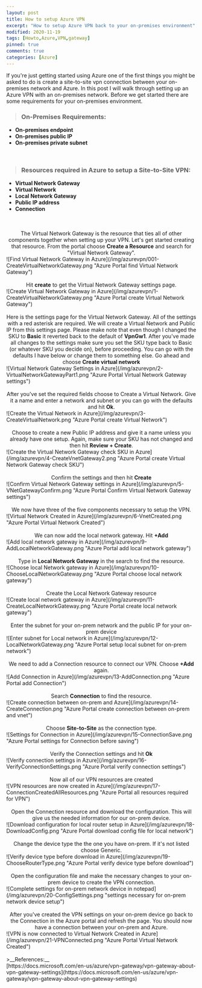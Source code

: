 ```yaml
---
layout: post
title: How to setup Azure VPN
excerpt: "How to setup Azure VPN back to your on-premises environment"
modified: 2020-11-19
tags: [Howto,Azure,VPN,gateway]
pinned: true
comments: true
categories: [Azure]
---
```


If you're just getting started using Azure one of the first things you might be asked to do is create a site-to-site vpn connection between your on-premises network and Azure. In this post I will walk through setting up an Azure VPN with an on-premises network. Before we get started there are some requirements for your on-premises environment.

>### On-Premises Requirements:

- **On-premises endpoint**  
- **On-premises public IP**  
- **On-premises private subnet**  
<br/>

>### Resources required in Azure to setup a Site-to-Site VPN:

- **Virtual Network Gateway**  
- **Virtual Network**  
- **Local Network Gateway**  
- **Public IP address**  
- **Connection**  
<br/>
<br/>

<center>The Virtual Network Gateway is the resource that ties all of other components together when setting up your VPN. Let's get started creating that resource. From the portal choose <b>Create a Resource</b> and search for "Virtual Network Gateway".</center> 
![Find Virtual Network Gateway in Azure](/img/azurevpn/001-CreateVirtualNetworkGateway.png "Azure Portal find Virtual Network Gateway")
<br>
<br>
<center>Hit <b>create</b> to get the Virtual Network Gateway settings page.</center>
![Create Virtual Network Gateway in Azure](/img/azurevpn/1-CreateVirtualNetworkGateway.png "Azure Portal create Virtual Network Gateway")
<br>
<br>
<center>Here is the settings page for the Virtual Network Gateway. All of the settings with a red asterisk are required. We will create a Virtual Network and Public IP from this settings page. Please make note that even though I changed the SKU to <b>Basic</b> it reverted back to the default of <b>VpnGw1</b>. After you've made all changes to the settings make sure you set the SKU type back to Basic (or whatever SKU you decide on), before proceeding. You can go with the defaults I have below or change them to something else. Go ahead and choose <b>Create virtual network</b></center>
![Virtual Network Gateway Settings in Azure](/img/azurevpn/2-VirtualNetworkGatewayPart1.png "Azure Portal Virtual Network Gateway settings")
<br>
<br>
<center>After you've set the required fields choose to Create a Virtual Network. Give it a name and enter a network and subnet or you can go with the defaults and hit <b>Ok</b>.</center>
![Create the Virtual Network in Azure](/img/azurevpn/3-CreateVirtualNetwork.png "Azure Portal create Virtual Network")
<br>
<br>
<center>Choose to create a new Public IP address and give it a name unless you already have one setup. Again, make sure your SKU has not changed and then hit <b>Review + Create</b>.</center>
![Create the Virtual Network Gateway check SKU in Azure](/img/azurevpn/4-CreateVnetGateway2.png "Azure Portal create Virtual Network Gateway check SKU")
<br>
<br>
<center>Confirm the settings and then hit <b>Create</b></center>
![Confirm Virtual Network Gateway settings in Azure](/img/azurevpn/5-VNetGatewayConfirm.png "Azure Portal Confirm Virtual Network Gateway settings")
<br>
<br>
<center>We now have three of the five components necessary to setup the VPN.</center>
![Virtual Network Created in Azure](/img/azurevpn/6-VnetCreated.png "Azure Portal Virtual Network Created")
<br>
<br>
<center>We can now add the local network gateway. Hit <b>+Add</b></center>
![Add local network gateway in Azure](/img/azurevpn/9-AddLocalNetworkGateway.png "Azure Portal add local network gateway")
<br>
<br>
<center>Type in <b>Local Network Gateway</b> in the search to find the resource.</center>
![Choose local Network gateway in Azure](/img/azurevpn/10-ChooseLocalNetworkGateway.png "Azure Portal choose local network gateway")
<br>
<br>
<center>Create the Local Network Gateway resource</center>
![Create local network gateway in Azure](/img/azurevpn/11-CreateLocalNetworkGateway.png "Azure Portal create local network gateway")
<br>
<br>
<center>Enter the subnet for your on-prem network and the public IP for your on-prem device</center>
![Enter subnet for Local network in Azure](/img/azurevpn/12-LocalNetworkGateway.png "Azure Portal setup local subnet for on-prem network")
<br>
<br>
<center>We need to add a Connection resource to connect our VPN. Choose <b>+Add</b> again.</center>
![Add Connection in Azure](/img/azurevpn/13-AddConnection.png "Azure Portal add Connection")
<br>
<br>
<center>Search <b>Connection</b> to find the resource.</center>
![Create connection between on-prem and Azure](/img/azurevpn/14-CreateConnection.png "Azure Portal create connection between on-prem and vnet")
<br>
<br>
<center>Choose <b>Site-to-Site</b> as the connection type.</center>
![Settings for Connection in Azure](/img/azurevpn/15-ConnectionSave.png "Azure Portal settings for Connection before saving")
<br>
<br>
<center>Verify the Connection settings and hit <b>Ok</b></center>
![Verify connection settings in Azure](/img/azurevpn/16-VerifyConnectionSettings.png "Azure Portal verify connection settings")
<br>
<br>
<center>Now all of our VPN resources are created</center>
![VPN resources are now created in Azure](/img/azurevpn/17-ConnectionCreatedAllResources.png "Azure Portal all resources required for VPN")
<br>
<br>
<center>Open the Connection resource and download the configuration. This will give us the needed information for our on-prem device.</center>
![Download configuration for local router setup in Azure](/img/azurevpn/18-DownloadConfig.png "Azure Portal download config file for local network")
<br>
<br>
<center>Change the device type the the one you have on-prem. If it's not listed choose Generic.</center>
![Verify device type before download in Azure](/img/azurevpn/19-ChooseRouterType.png "Azure Portal verify device type before download")
<br>
<br>
<center>Open the configuration file and make the necessary changes to your on-prem device to create the VPN connection.</center>
![Complete settings for on-prem network device in notepad](/img/azurevpn/20-ConfigSettings.png "settings necessary for on-prem network device setup")
<br>
<br>
<center>After you've created the VPN settings on your on-prem device go back to the Connection in the Azure portal and refresh the page. You should now have 
a connection between your on-prem and Azure.</center>
![VPN is now connected to Virtual Network Created in Azure](/img/azurevpn/21-VPNConnected.png "Azure Portal Virtual Network Created")

<br>
<br>
>__References:__<br>
[https://docs.microsoft.com/en-us/azure/vpn-gateway/vpn-gateway-about-vpn-gateway-settings](https://docs.microsoft.com/en-us/azure/vpn-gateway/vpn-gateway-about-vpn-gateway-settings)<br>
